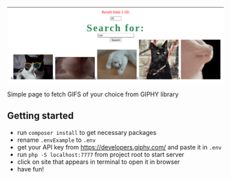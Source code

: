 <img src="preview.png">

Simple page to fetch GIFS of your choice from GIPHY library

## Getting started

- run `composer install` to get necessary packages
- rename `.envExample` to `.env`
- get your API key from https://developers.giphy.com/ and paste it in `.env`
- run `php -S localhost:7777` from project root to start server
- click on site that appears in terminal to open it in browser
- have fun!
